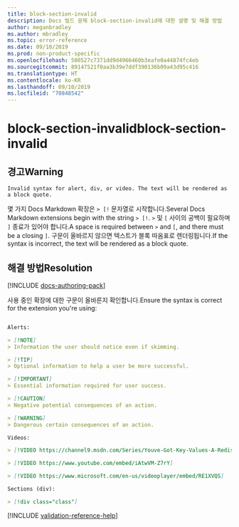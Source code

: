 ```yaml
---
title: block-section-invalid
description: Docs 빌드 문제 block-section-invalid에 대한 설명 및 해결 방법
author: meganbradley
ms.author: mbradley
ms.topic: error-reference
ms.date: 09/10/2019
ms.prod: non-product-specific
ms.openlocfilehash: 500527c7371dd9d4966460b3eafe0a44874fc4eb
ms.sourcegitcommit: 89147521f0aa3b39e7ddf390136b09a43d95c416
ms.translationtype: HT
ms.contentlocale: ko-KR
ms.lasthandoff: 09/10/2019
ms.locfileid: "70848542"
---
```

# <a name="block-section-invalid"></a><span data-ttu-id="7fcd8-103">block-section-invalid</span><span class="sxs-lookup"><span data-stu-id="7fcd8-103">block-section-invalid</span></span>

## <a name="warning"></a><span data-ttu-id="7fcd8-104">경고</span><span class="sxs-lookup"><span data-stu-id="7fcd8-104">Warning</span></span>

`Invalid syntax for alert, div, or video. The text will be rendered as a block quote.`

<span data-ttu-id="7fcd8-105">몇 가지 Docs Markdown 확장은 `> [!` 문자열로 시작합니다.</span><span class="sxs-lookup"><span data-stu-id="7fcd8-105">Several Docs Markdown extensions begin with the string `> [!`.</span></span> <span data-ttu-id="7fcd8-106">`>` 및 `[` 사이의 공백이 필요하며 `]` 종료가 있어야 합니다.</span><span class="sxs-lookup"><span data-stu-id="7fcd8-106">A space is required between `>` and `[`, and there must be a closing `]`.</span></span> <span data-ttu-id="7fcd8-107">구문이 올바르지 않으면 텍스트가 블록 따옴표로 렌더링됩니다.</span><span class="sxs-lookup"><span data-stu-id="7fcd8-107">If the syntax is incorrect, the text will be rendered as a block quote.</span></span>

## <a name="resolution"></a><span data-ttu-id="7fcd8-108">해결 방법</span><span class="sxs-lookup"><span data-stu-id="7fcd8-108">Resolution</span></span>

[!INCLUDE [docs-authoring-pack](includes/docs-authoring-pack.md)]

<span data-ttu-id="7fcd8-109">사용 중인 확장에 대한 구문이 올바른지 확인합니다.</span><span class="sxs-lookup"><span data-stu-id="7fcd8-109">Ensure the syntax is correct for the extension you're using:</span></span>

```markdown

Alerts:

> [!NOTE]
> Information the user should notice even if skimming.

> [!TIP]
> Optional information to help a user be more successful.

> [!IMPORTANT]
> Essential information required for user success.

> [!CAUTION]
> Negative potential consequences of an action.

> [!WARNING]
> Dangerous certain consequences of an action.

Videos:

> [!VIDEO https://channel9.msdn.com/Series/Youve-Got-Key-Values-A-Redis-Jump-Start/03/player]

> [!VIDEO https://www.youtube.com/embed/iAtwVM-Z7rY]

> [!VIDEO https://www.microsoft.com/en-us/videoplayer/embed/RE1XVQS]

Sections (div):

> [!div class="class"]

```


<!--make sure to add this file to your includes folder and verify the path-->
[!INCLUDE [validation-reference-help](includes/validation-reference-help.md)]
